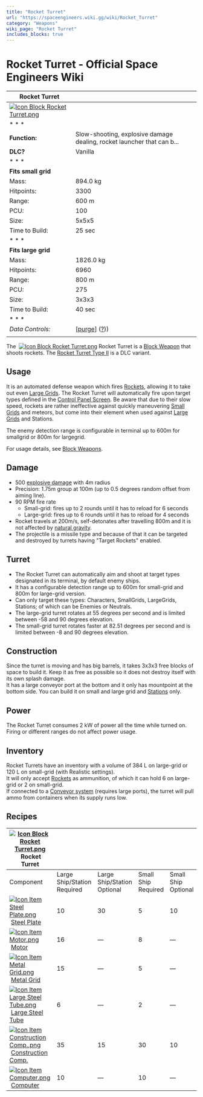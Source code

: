 ```yaml
---
title: "Rocket Turret"
url: "https://spaceengineers.wiki.gg/wiki/Rocket_Turret"
category: "Weapons"
wiki_page: "Rocket Turret"
includes_blocks: true
---
```


# Rocket Turret - Official Space Engineers Wiki

| Rocket Turret |     |
| --- | --- |
| [![Icon Block Rocket Turret.png](https://spaceengineers.wiki.gg/images/c/ca/Icon_Block_Rocket_Turret.png?1a8cbb)](https://spaceengineers.wiki.gg/wiki/File:Icon_Block_Rocket_Turret.png) |     |
| * * * |     |
| **Function:** | Slow-shooting, explosive damage dealing, rocket launcher that can b... |
| **DLC?** | Vanilla |
| * * * |     |
| **Fits small grid** |     |
| Mass: | 894.0 kg |
| Hitpoints: | 3300 |
| Range: | 600 m |
| PCU: | 100 |
| Size: | 5x5x5 |
| Time to Build: | 25 sec |
| * * * |     |
| **Fits large grid** |     |
| Mass: | 1826.0 kg |
| Hitpoints: | 6960 |
| Range: | 800 m |
| PCU: | 275 |
| Size: | 3x3x3 |
| Time to Build: | 40 sec |
| * * * |     |
| _Data Controls:_ | \[[purge](https://spaceengineers.wiki.gg/wiki/Rocket_Turret?action=purge)\] ([?](https://spaceengineers.wiki.gg/wiki/Template:Info_Block))) |
|     |     |

The  [![Icon Block Rocket Turret.png](https://spaceengineers.wiki.gg/images/thumb/c/ca/Icon_Block_Rocket_Turret.png/21px-Icon_Block_Rocket_Turret.png?1a8cbb)](https://spaceengineers.wiki.gg/wiki/Rocket_Turret "Rocket Turret") Rocket Turret is a [Block Weapon](https://spaceengineers.wiki.gg/wiki/Block_Weapons "Block Weapons") that shoots rockets. The [Rocket Turret Type II](https://spaceengineers.wiki.gg/wiki/Rocket_Turret_Type_II "Rocket Turret Type II") is a DLC variant.

## Usage

It is an automated defense weapon which fires [Rockets](https://spaceengineers.wiki.gg/wiki/Rocket "Rocket"), allowing it to take out even [Large Grids](https://spaceengineers.wiki.gg/wiki/Large_Grid "Large Grid"). The Rocket Turret will automatically fire upon target types defined in the [Control Panel Screen](https://spaceengineers.wiki.gg/wiki/Control_Panel_Screen "Control Panel Screen"). Be aware that due to their slow speed, rockets are rather ineffective against quickly maneuvering [Small Grids](https://spaceengineers.wiki.gg/wiki/Small_Grid "Small Grid") and meteors, but come into their element when used against [Large Grids](https://spaceengineers.wiki.gg/wiki/Large_Grid "Large Grid") and Stations.

The enemy detection range is configurable in terminal up to 600m for smallgrid or 800m for largegrid.

For usage details, see [Block Weapons](https://spaceengineers.wiki.gg/wiki/Block_Weapons "Block Weapons").

## Damage

*   500 [explosive damage](https://spaceengineers.wiki.gg/wiki/Damage_Mechanics "Damage Mechanics") with 4m radius
*   Precision: 1.75m group at 100m (up to 0.5 degrees random offset from aiming line).
*   90 RPM fire rate
    *   Small-grid: fires up to 2 rounds until it has to reload for 6 seconds
    *   Large-grid: fires up to 6 rounds until it has to reload for 4 seconds
*   Rocket travels at 200m/s, self-detonates after travelling 800m and it is not affected by [natural gravity](https://spaceengineers.wiki.gg/wiki/Gravity "Gravity").
*   The projectile is a missile type and because of that it can be targeted and destroyed by turrets having "Target Rockets" enabled.

## Turret

*   The Rocket Turret can automatically aim and shoot at target types designated in its terminal, by default enemy ships.
*   It has a configurable detection range up to 600m for small-grid and 800m for large-grid version.
*   Can only target these types: Characters, SmallGrids, LargeGrids, Stations; of which can be Enemies or Neutrals.
*   The large-grid turret rotates at 55 degrees per second and is limited between -58 and 90 degrees elevation.
*   The small-grid turret rotates faster at 82.51 degrees per second and is limited between -8 and 90 degrees elevation.

## Construction

Since the turret is moving and has big barrels, it takes 3x3x3 free blocks of space to build it. Keep it as free as possible so it does not destroy itself with its own splash damage.  
It has a large conveyor port at the bottom and it only has mountpoint at the bottom side. You can build it on small and large grid and [Stations](https://spaceengineers.wiki.gg/wiki/Station "Station") only.

## Power

The Rocket Turret consumes 2 kW of power all the time while turned on. Firing or different ranges do not affect power usage.

## Inventory

Rocket Turrets have an inventory with a volume of 384 L on large-grid or 120 L on small-grid (with Realistic settings).  
It will only accept [Rockets](https://spaceengineers.wiki.gg/wiki/Rocket "Rocket") as ammunition, of which it can hold 6 on large-grid or 2 on small-grid.  
If connected to a [Conveyor system](https://spaceengineers.wiki.gg/wiki/Conveyor_system "Conveyor system") (requires large ports), the turret will pull ammo from containers when its supply runs low.

## Recipes

| [![Icon Block Rocket Turret.png](https://spaceengineers.wiki.gg/images/thumb/c/ca/Icon_Block_Rocket_Turret.png/21px-Icon_Block_Rocket_Turret.png?1a8cbb)](https://spaceengineers.wiki.gg/wiki/Rocket_Turret "Rocket Turret") Rocket Turret |     |     |     |     |
| --- | --- | --- | --- | --- |
| Component | Large Ship/Station  <br>Required | Large Ship/Station  <br>Optional | Small Ship  <br>Required | Small Ship  <br>Optional |
| [![Icon Item Steel Plate.png](https://spaceengineers.wiki.gg/images/thumb/4/4c/Icon_Item_Steel_Plate.png/21px-Icon_Item_Steel_Plate.png?437e3a)](https://spaceengineers.wiki.gg/wiki/Steel_Plate "Steel Plate") [Steel Plate](https://spaceengineers.wiki.gg/wiki/Steel_Plate "Steel Plate") | 10  | 30  | 5   | 10  |
| [![Icon Item Motor.png](https://spaceengineers.wiki.gg/images/thumb/2/2c/Icon_Item_Motor.png/21px-Icon_Item_Motor.png?4a2f3f)](https://spaceengineers.wiki.gg/wiki/Motor "Motor") [Motor](https://spaceengineers.wiki.gg/wiki/Motor "Motor") | 16  | —   | 8   | —   |
| [![Icon Item Metal Grid.png](https://spaceengineers.wiki.gg/images/thumb/1/16/Icon_Item_Metal_Grid.png/21px-Icon_Item_Metal_Grid.png?c674cf)](https://spaceengineers.wiki.gg/wiki/Metal_Grid "Metal Grid") [Metal Grid](https://spaceengineers.wiki.gg/wiki/Metal_Grid "Metal Grid") | 15  | —   | 5   | —   |
| [![Icon Item Large Steel Tube.png](https://spaceengineers.wiki.gg/images/thumb/f/fe/Icon_Item_Large_Steel_Tube.png/21px-Icon_Item_Large_Steel_Tube.png?31c1e4)](https://spaceengineers.wiki.gg/wiki/Large_Steel_Tube "Large Steel Tube") [Large Steel Tube](https://spaceengineers.wiki.gg/wiki/Large_Steel_Tube "Large Steel Tube") | 6   | —   | 2   | —   |
| [![Icon Item Construction Comp..png](https://spaceengineers.wiki.gg/images/thumb/4/45/Icon_Item_Construction_Comp..png/21px-Icon_Item_Construction_Comp..png?cdc26f)](https://spaceengineers.wiki.gg/wiki/Construction_Comp. "Construction Comp.") [Construction Comp.](https://spaceengineers.wiki.gg/wiki/Construction_Comp. "Construction Comp.") | 35  | 15  | 30  | 10  |
| [![Icon Item Computer.png](https://spaceengineers.wiki.gg/images/thumb/7/72/Icon_Item_Computer.png/21px-Icon_Item_Computer.png?65c1a4)](https://spaceengineers.wiki.gg/wiki/Computer "Computer") [Computer](https://spaceengineers.wiki.gg/wiki/Computer "Computer") | 10  | —   | 10  | —   |
